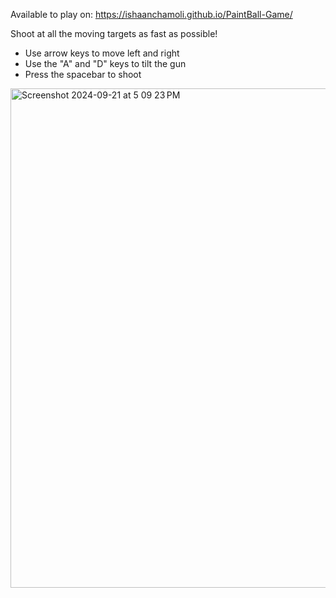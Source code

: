 Available to play on: https://ishaanchamoli.github.io/PaintBall-Game/

Shoot at all the moving targets as fast as possible!
- Use arrow keys to move left and right
- Use the "A" and "D" keys to tilt the gun
- Press the spacebar to shoot

<img width="799" alt="Screenshot 2024-09-21 at 5 09 23 PM" src="https://github.com/user-attachments/assets/c5e5f600-01f9-4522-afc3-40ce9ca508f1">

